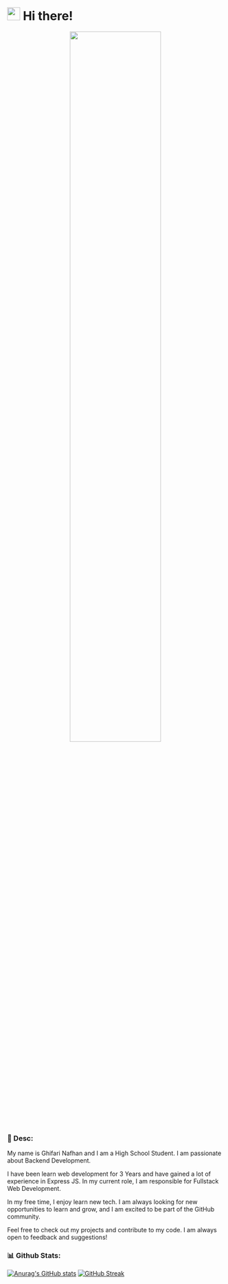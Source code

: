 <h1><img src="https://media.tenor.com/images/b617c36f9db276d3146e974b8ff64f4c/tenor.gif" width="30px"> Hi there!</h1>

<p align="center">
 <img width="65%" src="https://wallpaperaccess.com/full/2641074.gif">
</p>

### 📃 Desc:

My name is Ghifari Nafhan and I am a High School Student. I am passionate about Backend Development.

I have been learn web development for 3 Years and have gained a lot of experience in Express JS. In my current role, I am responsible for Fullstack Web Development.

In my free time, I enjoy learn new tech. I am always looking for new opportunities to learn and grow, and I am excited to be part of the GitHub community.

Feel free to check out my projects and contribute to my code. I am always open to feedback and suggestions!

### 📊 Github Stats:

[![Anurag's GitHub stats](https://github-readme-stats.vercel.app/api?username=gnafhan&theme=tokyonight)](https://nafhan.me)
[![GitHub Streak](https://github-readme-streak-stats.herokuapp.com?user=gnafhan&theme=tokyonight&date_format=M%20j%5B%2C%20Y%5D)](https://nafhan.me)
